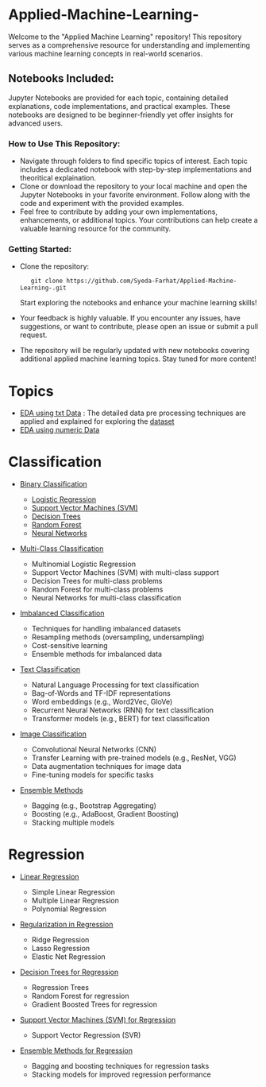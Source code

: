 # Applied-Machine-Learning-
Welcome to the "Applied Machine Learning" repository! This repository serves as a comprehensive resource for understanding and implementing various machine learning concepts in real-world scenarios.

## Notebooks Included:
Jupyter Notebooks are provided for each topic, containing detailed explanations, code implementations, and practical examples. These notebooks are designed to be beginner-friendly yet offer insights for advanced users.

### How to Use This Repository:
* Navigate through folders to find specific topics of interest. Each topic includes a dedicated notebook with step-by-step implementations and theoritical explaination.
* Clone or download the repository to your local machine and open the Jupyter Notebooks in your favorite environment. Follow along with the code and experiment with the provided examples.
* Feel free to contribute by adding your own implementations, enhancements, or additional topics. Your contributions can help create a valuable learning resource for the community.
### Getting Started:

* Clone the repository:

         git clone https://github.com/Syeda-Farhat/Applied-Machine-Learning-.git

  Start exploring the notebooks and enhance your machine learning skills!

* Your feedback is highly valuable. If you encounter any issues, have suggestions, or want to contribute, please open an issue or submit a pull request.
* The repository will be regularly updated with new notebooks covering additional applied machine learning topics. Stay tuned for more content!

# Topics 
* [EDA using txt Data](https://github.com/Syeda-Farhat/Applied-Machine-Learning-/blob/main/Data_Pre_processing_and_EDA_using_txt_data.ipynb) : The detailed data pre processing techniques are applied and explained for exploring the [dataset](https://www.kaggle.com/datasets/abhishek/spooky/data)
* [EDA using numeric Data]()
# Classification
* [Binary Classification](https://github.com/Syeda-Farhat/Applied-Machine-Learning-/tree/main/Binary%20Classification)
  * [Logistic Regression](https://github.com/Syeda-Farhat/Applied-Machine-Learning-/blob/main/Binary%20Classification/Logistic_Regression.ipynb)
  * [Support Vector Machines (SVM)]()
  * [Decision Trees]()
  * [Random Forest]()
  * [Neural Networks]()

* [Multi-Class Classification](https://github.com/Syeda-Farhat/Applied-Machine-Learning-/tree/main/Multi-Class%20Classification)
  * Multinomial Logistic Regression
  * Support Vector Machines (SVM) with multi-class support
  * Decision Trees for multi-class problems
  * Random Forest for multi-class problems
  * Neural Networks for multi-class classification

* [Imbalanced Classification]()
  * Techniques for handling imbalanced datasets
  * Resampling methods (oversampling, undersampling)
  * Cost-sensitive learning
  * Ensemble methods for imbalanced data

* [Text Classification]()
  * Natural Language Processing for text classification
  * Bag-of-Words and TF-IDF representations
  * Word embeddings (e.g., Word2Vec, GloVe)
  * Recurrent Neural Networks (RNN) for text classification
  * Transformer models (e.g., BERT) for text classification

* [Image Classification]()
  * Convolutional Neural Networks (CNN)
  * Transfer Learning with pre-trained models (e.g., ResNet, VGG)
  * Data augmentation techniques for image data
  * Fine-tuning models for specific tasks

* [Ensemble Methods]()
  * Bagging (e.g., Bootstrap Aggregating)
  * Boosting (e.g., AdaBoost, Gradient Boosting)
  * Stacking multiple models

# Regression

* [Linear Regression]()
  * Simple Linear Regression
  * Multiple Linear Regression
  * Polynomial Regression

* [Regularization in Regression]()
  * Ridge Regression
  * Lasso Regression
  * Elastic Net Regression

* [Decision Trees for Regression]()
  * Regression Trees
  * Random Forest for regression
  * Gradient Boosted Trees for regression

* [Support Vector Machines (SVM) for Regression]()
  * Support Vector Regression (SVR)
* [Ensemble Methods for Regression]()
  * Bagging and boosting techniques for regression tasks
  * Stacking models for improved regression performance
